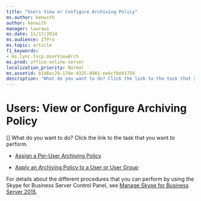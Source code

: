 ```yaml
---
title: "Users View or Configure Archiving Policy"
ms.author: kenwith
author: kenwith
manager: laurawi
ms.date: 11/17/2014
ms.audience: ITPro
ms.topic: article
f1_keywords:
- ms.lync.lscp.UserViewArch
ms.prod: office-online-server
localization_priority: Normal
ms.assetid: b1d6ec29-178e-4325-8901-ee6cf0e91759
description: "What do you want to do? Click the link to the task that you want to perform."
---
```


# Users: View or Configure Archiving Policy
[]
What do you want to do? Click the link to the task that you want to perform.
  
- [Assign a Per-User Archiving Policy](http://technet.microsoft.com/library/a12ca483-b235-460f-b3fe-130fb3087264.aspx)
    
- [Apply an Archiving Policy to a User or User Group](http://technet.microsoft.com/library/624a7d3e-389d-403a-97e5-f7bb17023ef3.aspx)
    
For details about the different procedures that you can perform by using the Skype for Business Server Control Panel, see [Manage Skype for Business Server 2015](../../manage/manage.md).

